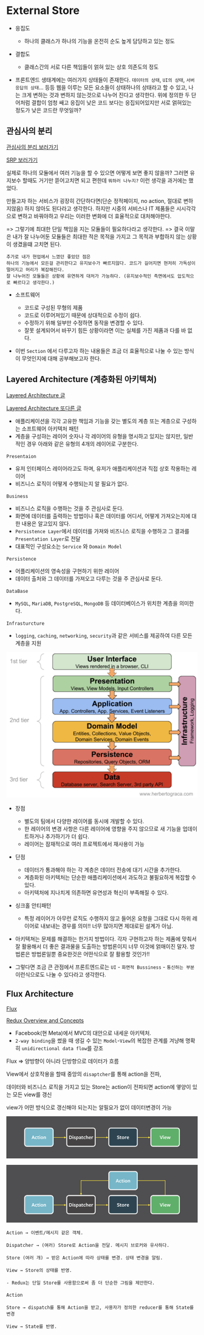 # External Store

- 응집도

  - 하나의 클래스가 하나의 기능을 온전히 순도 높게 담당하고 있는 정도

- 결합도

  - 클래스간의 서로 다른 책임들이 얽혀 있는 상호 의존도의 정도

- 프론트엔드 생태계에는 여러가지 상태들이 존재한다. `데이터의 상태`, `UI의 상태`, `서버응답의 상태`... 등등
  웹을 이루는 모든 요소들이 상태하나의 상태라고 할 수 있고, 나는 크게 변하는 것과 변하지 않는것으로 나누어 진다고 생각한다.
  위에 정의한 두 단어처럼 결합이 엄청 쌔고 응집이 낮은 코드 보다는 응집되어있지만 서로 얽혀있는 정도가 낮은 코드란 무엇일까?

## 관심사의 분리

[관심사의 분리 보러가기](https://s-organization-196.gitbook.io/frontend-megatera/react/react_deep#soc)

[SRP 보러가기](https://s-organization-196.gitbook.io/frontend-megatera/react/react_component#srp)

실제로 하나의 모듈에서 여러 기능을 할 수 있으면 어떻게 보면 좋지 않을까?
그러면 유지보수 할때도 거기만 뜯어고치면 되고 편한데 `뭐하러 나누지?` 이런 생각을 과거에는 했었다.

만들고자 하는 서비스가 굉장히 간단하다면(단순 정적페이지, no action, 절대로 변하지않음) 하지 않아도 된다라고 생각한다.
하지만 시중의 서비스나 IT 제품들은 시시각각으로 변하고 바꿔야하고 우리는 이러한 변화에 더 효율적으로 대처해야한다.

=> 그렇기에 최대한 단일 책임을 지는 모듈들이 필요하다라고 생각한다.
=> 결국 이말은 내가 잘 나누어둔 모듈들은 최대한 적은 목적을 가지고 그 목적과 부합하지 않는 상황이 생겼을떄 고치면 된다.

```text
추가로 내가 현업에서 느꼈던 좋았던 점은
하나의 기능에서 모든걸 관리한다고 유지보수가 빠르지않다. 코드가 길어지면 현저히 가독성이 떨어지고 머리가 복잡해진다.
잘 나누어진 모듈들은 상황에 유연하게 대처가 가능하다. (유지보수적인 측면에서도 압도적으로 빠르다고 생각한다.)
```

- 소프트웨어

  - 코드로 구성된 무형의 제품
  - 코드로 이루어져있기 때문에 상대적으로 수정이 쉽다.
  - 수정하기 위해 일부만 수정하면 동작을 변경할 수 있다.
  - 잘못 설계되어서 바꾸기 힘든 상황이라면 이는 실체를 가진 제품과 다를 바 없다.

- 이번 `Section` 에서 다루고자 하는 내용들은 조금 더 효율적으로 나눌 수 있는 방식이 무엇인지에 대해 공부해보고자 한다.

## Layered Architecture (계층화된 아키텍쳐)

[Layered Architecture 글](https://cio-wiki.org/wiki/Layered_Architecture)

[Layered Architecture 또다른 글](https://www.oreilly.com/library/view/software-architecture-patterns/9781491971437/ch01.html)

- 애플리케이션을 각각 고유한 책임과 기능을 갖는 별도의 계층 또는 계층으로 구성하는 소프트웨어 아키텍처 패턴
- 계층을 구성햐는 레이어 숫자나 각 레이어의 유형을 명시하고 있지는 않지만, 일반적인 경우 아래와 같은 유형의 4개의 레이어로 구분한다.

`Presentaion`

- 유저 인터페이스 레이어라고도 하며, 유저가 애플리케이션과 직접 상호 작용하는 레이어
- 비즈니스 로직이 어떻게 수행되는지 알 필요가 없다.

`Business`

- 비즈니스 로직을 수행하는 것을 주 관심사로 둔다.
- 화면에 데이터를 출력하는 방법이나 혹은 데이터를 어디서, 어떻게 가져오는지에 대한 내용은 알고있지 않다.
- `Persistence Layer`에서 데이터를 가져와 비즈니스 로직을 수행하고 그 결과를 `Presentation Layer`로 전달
- 대표적인 구성요소는 `Service` 와 `Domain Model`

`Persistence`

- 어플리케이션의 영속성을 구현하기 위한 레이어
- 데이터 출처와 그 데이터를 가져오고 다루는 것을 주 관심사로 둔다.

`DataBase`

- `MySQL`, `MariaDB`, `PostgreSQL`, `MongoDB` 등 데이터베이스가 위치한 계층을 의미한다.

`Infrasturcture`

- `logging`, `caching`, `networking`, `security`과 같은 서비스를 제공하여 다른 모든 계층을 지원

![img](/externalStore/layerdarchitecture.png)

- 장점

  - 별도의 팀에서 다양한 레이어를 동시에 개발할 수 있다.
  - 한 레이어의 변경 사항은 다른 레이어에 영향을 주지 않으므로 새 기능을 업데이트하거나 추가하기가 더 쉽다.
  - 레이어는 잠재적으로 여러 프로젝트에서 재사용이 가능

- 단점

  - 데이터가 통과해야 하는 각 계층은 데이터 전송에 대기 시간을 추가한다.
  - 계층화된 아키텍처는 단순한 애플리케이션에서 과도하고 불필요하게 복잡할 수 있다.
  - 아키텍처에 지나치게 의존하면 유연성과 혁신이 부족해질 수 있다.

- 싱크홀 안티패턴

  - 특정 레이어가 아무런 로직도 수행하지 않고 들어온 요청을 그대로 다시 하위 레이어로 내보내는 경우를 의미!! 너무 많아지면 제대로된 설계가 아님.

- 아키텍쳐는 문제를 해결하는 한가지 방법이다. 각자 구현하고자 하는 제품에 맞춰서 잘 활용해서 더 좋은 결과물을 도출하는 방법론이지 너무 이것에 얽매이진 말자. 방법론은 방법론일뿐 중요한것은 어떤식으로 잘 활용할 것인가!!

- 그렇다면 조금 큰 관점에서 프론트엔드로는 `UI` - `화면적 Bussiness` - `통신하는 부분` 이런식으로도 나눌 수 있다라고 생각한다.

## Flux Architecture

[Flux](https://haruair.github.io/flux/docs/overview.html)

[Redux Overview and Concepts](https://ko.redux.js.org/tutorials/essentials/part-1-overview-concepts/)

- Facebook(현 Meta)에서 MVC의 대안으로 내세운 아키텍처.
- `2-way binding`을 썼을 때 생길 수 있는 `Model`-`View`의 복잡한 관계를 겨냥해 명확히 `unidirectional data flow`를 강조

Flux => 양방향이 아니라 단방향으로 데이터가 흐름

View에서 상호작용을 할때 중앙의 `disaptcher`를 통해 action을 전파,

데이터와 비즈니스 로직을 가지고 있는 Store는 action이 전파되면 action에 옇양이 있는 모든 view를 갱신

view가 어떤 방식으로 갱신해야 되는지는 알필요가 없이 데이터변경이 가능

![img](/externalStore/flux.png)

![img](/externalStore/flux_action.png)

```text
Action → 이벤트/메시지 같은 객체.

Dispatcher → (여러) Store로 Action을 전달. 메시지 브로커와 유사하다.

Store (여러 개) → 받은 Action에 따라 상태를 변경. 상태 변경을 알림.

View → Store의 상태를 반영.

- Redux는 단일 Store를 사용함으로써 좀 더 단순한 그림을 제안한다.

Action

Store → dispatch를 통해 Action을 받고, 사용자가 정의한 reducer를 통해 State를 변경

View → State를 반영.
```
